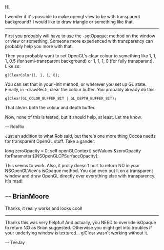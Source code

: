 Hi,

I wonder if it's possible to make opengl view to be with transparent background? I would like to draw triangle or something like that.

----

First you probably will have to use the -setOpaque: method on the window or view or something. Someone more experienced with transparency can probably help you more with that.

Then you probably want to set OpenGL's clear colour to something like 1, 1, 1, 0.5 (for semi-transparent background) or 1, 1, 1, 0 (for fully transparent). Like so:

    glClearColor(1, 1, 1, 0);

You can set that in your -init method, or wherever you set up GL state. Finally, in -drawRect:, clear the colour buffer. You probably already do this:

    glClear(GL_COLOR_BUFFER_BIT | GL_DEPTH_BUFFER_BIT);

That clears both the colour and depth buffer.

Now, none of this is tested, but it should help, at least. Let me know.

-- RobRix

Just an addition to what Rob said, but there's one more thing Cocoa needs for transparent OpenGL stuff.  Take a gander:
    
long zeroOpacity = 0;
self openGLContext] setValues:&zeroOpacity forParameter:[[NSOpenGLCPSurfaceOpacity];

This seems to work.  Also, it prolly doesn't hurt to return NO in your NSOpenGLView<nowiki/>'s isOpaque method.  You can even put it on a transparent window and draw OpenGL directly over everything else with transparency.  It's mad!  

-- BrianMoore
----

Thanks, it really works and looks cool!

----

Thanks this was very helpful! And actually, you NEED to override isOpaque to return NO as Brian suggested. Otherwise you might get into troubles if your underlying window is textured... glClear wasn't working without it.

-- TeeJay

